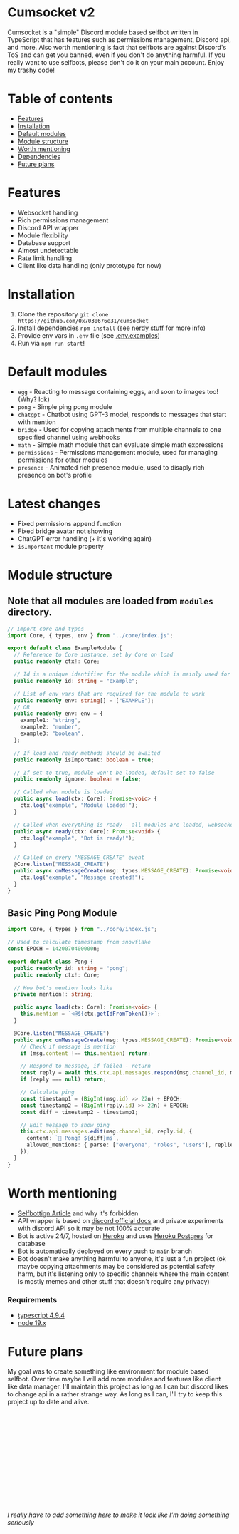# Cumsocket v2
Cumsocket is a "simple" Discord module based selfbot written in TypeScript that has features such as permissions management, Discord api, and more. Also worth mentioning is fact that selfbots are against Discord's ToS and can get you banned, even if you don't do anything harmful. If you really want to use selfbots, please don't do it on your main account. Enjoy my trashy code!

<!-- - [Example of usage](#Example-of-usage)  -->
# Table of contents
- [Features](#Features)
- [Installation](#Installation)
- [Default modules](#Default-modules)
- [Module structure](#Module-structure)
- [Worth mentioning](#Worth-mentioning)
- [Dependencies](#Dependencies)
- [Future plans](#Future-plans)

# Features
- Websocket handling
- Rich permissions management
- Discord API wrapper
- Module flexibility
- Database support
- Almost undetectable
- Rate limit handling
- Client like data handling (only prototype for now)

<!-- # Example of usage (TODO) -->

# Installation
1. Clone the repository `git clone https://github.com/0x7030676e31/cumsocket`
2. Install dependencies `npm install` (see [nerdy stuff](#Dependencies) for more info)
3. Provide env vars in `.env` file (see [.env.examples](.env.example))
4. Run via `npm run start`!

# Default modules
- `egg` - Reacting to message containing eggs, and soon to images too! (Why? Idk)
- `pong` - Simple ping pong module
- `chatgpt` - Chatbot using GPT-3 model, responds to messages that start with mention
- `bridge` - Used for copying attachments from multiple channels to one specified channel using webhooks
- `math` - Simple math module that can evaluate simple math expressions
- `permissions` - Permissions management module, used for managing permissions for other modules
- `presence` - Animated rich presence module, used to disaply rich presence on bot's profile

# Latest changes
- Fixed permissions append function
- Fixed bridge avatar not showing
- ChatGPT error handling (+ it's working again)
- `isImportant` module property

# Module structure
## Note that all modules are loaded from `modules` directory.
```typescript
// Import core and types
import Core, { types, env } from "../core/index.js";

export default class ExampleModule {
  // Reference to Core instance, set by Core on load
  public readonly ctx!: Core;

  // Id is a unique identifier for the module which is mainly used for permissions management
  public readonly id: string = "example";

  // List of env vars that are required for the module to work
  public readonly env: string[] = ["EXAMPLE"];
  // OR
  public readonly env: env = {
    example1: "string",
    example2: "number",
    example3: "boolean",
  };

  // If load and ready methods should be awaited
  public readonly isImportant: boolean = true;

  // If set to true, module won't be loaded, default set to false
  public readonly ignore: boolean = false;

  // Called when module is loaded
  public async load(ctx: Core): Promise<void> {
    ctx.log("example", "Module loaded!");
  }

  // Called when everything is ready - all modules are loaded, websocket connection is established, etc.
  public async ready(ctx: Core): Promise<void> {
    ctx.log("example", "Bot is ready!");
  }

  // Called on every "MESSAGE_CREATE" event
  @Core.listen("MESSAGE_CREATE")
  public async onMessageCreate(msg: types.MESSAGE_CREATE): Promise<void> {
    ctx.log("example", "Message created!");
  }
}
```

## Basic Ping Pong Module
```typescript
import Core, { types } from "../core/index.js";

// Used to calculate timestamp from snowflake
const EPOCH = 1420070400000n;

export default class Pong {
  public readonly id: string = "pong";
  public readonly ctx!: Core;

  // How bot's mention looks like
  private mention!: string;

  public async load(ctx: Core): Promise<void> {
    this.mention = `<@${ctx.getIdFromToken()}>`;
  }

  @Core.listen("MESSAGE_CREATE")
  public async onMessageCreate(msg: types.MESSAGE_CREATE): Promise<void> {
    // Check if message is mention
    if (msg.content !== this.mention) return;

    // Respond to message, if failed - return
    const reply = await this.ctx.api.messages.respond(msg.channel_id, msg.id, "🏓 Ping!").assume();
    if (reply === null) return;

    // Calculate ping
    const timestamp1 = (BigInt(msg.id) >> 22n) + EPOCH;
    const timestamp2 = (BigInt(reply.id) >> 22n) + EPOCH;
    const diff = timestamp2 - timestamp1;

    // Edit message to show ping
    this.ctx.api.messages.edit(msg.channel_id, reply.id, {
      content: `🏓 Pong! ${diff}ms`,
      allowed_mentions: { parse: ["everyone", "roles", "users"], replied_user: false },
    });
  }
}
```

# Worth mentioning
- [Selfbottign Article](https://support.discord.com/hc/en-us/articles/115002192352-Automated-user-accounts-self-bots-) and why it's forbidden
- API wrapper is based on [discord official docs](https://discord.com/developers/docs/intro) and private experiments with discord API so it may be not 100% accurate
- Bot is active 24/7, hosted on [Heroku](https://www.heroku.com/) and uses [Heroku Postgres](https://www.heroku.com/postgres) for database
- Bot is automatically deployed on every push to `main` branch
- Bot doesn't make anything harmful to anyone, it's just a fun project (ok maybe copying attachments may be considered as potential safety harm, but it's listening only to specific channels where the main content is mostly memes and other stuff that doesn't require any privacy)

### Requirements
- [typescript 4.9.4](https://github.com/Microsoft/TypeScript)
- [node 19.x](https://github.com/nodejs/node)

# Future plans
My goal was to create something like environment for module based selfbot. Over time maybe I will add more modules and features like client like data manager. I'll maintain this project as long as I can but discord likes to change api in a rather strange way. As long as I can, I'll try to keep this project up to date and alive.

<br>
<br>
<br>
<br>
<br>
<br>
<br>
<br>
<br>
<br>
<br>
<br>

###### I really have to add something here to make it look like I'm doing something seriously